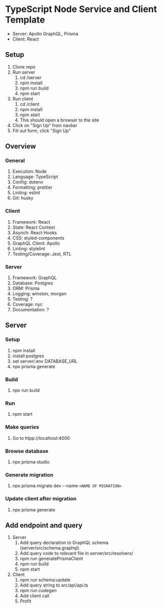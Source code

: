 # TypeScript Node Service and Client Template
* Server: Apollo GraphQL, Prisma
* Client: React

## Setup
1. Clone repo
1. Run server
	1. cd <repo>/server
	1. npm install
	1. npm run build
	1. npm start
1. Run client
	1. cd <repo>/client
	1. npm install
	1. npm start
	1. This should open a browser to the site
1. Click on "Sign Up" from navbar
1. Fill out form, click "Sign Up"

## Overview
### General
1. Execution: Node
1. Language: TypeScript
1. Config: dotenv
1. Formatting: prettier
1. Linting: eslint
1. Git: husky

### Client
1. Framework: React
1. State: React Context
1. Asynch: React Hooks
1. CSS: styled-components
1. GraphQL Client: Apollo
1. Linting: stylelint
1. Testing/Coverage: Jest, RTL

### Server
1. Framework: GraphQL
1. Database: Postgres
1. ORM: Prisma
1. Logging: winston, morgan
1. Testing: ?
1. Coverage: nyc
1. Documentation: ?


## Server

### Setup
1. npm install
1. install postgres
1. set server/.env DATABASE_URL
1. npx prisma generate

### Build
1. npx run build

### Run
1. npm start

### Make queries
1. Go to htpp://localhost:4000

### Browse database
1. npx prisma studio

### Generate migration
1. npx prisma migrate dev --name `<NAME OF MIGRATION>`

### Update client after migration
1. npx prisma generate



## Add endpoint and query
1. Server
	1. Add query declaration to GraphQL schema (server/src/schema.graphql)
	1. Add query code to relevant file in server/src/resolvers/
	1. npm run generatePrismaClient
	1. npm run build
	1. npm start
1. Client
	1. npm run schema:update
	1. Add query string to src/api/api.ts
	1. npm run codegen
	1. Add client call
	1. Profit